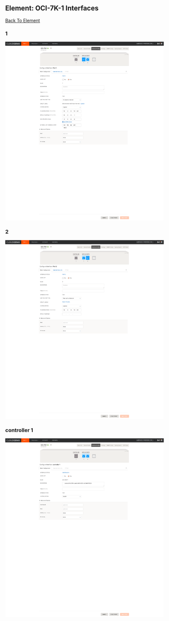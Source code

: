 ## Element: OCI-7K-1 Interfaces
[Back To Element](../README.md)

### 1
<img alt="1" src="1.png?raw=1" width="1110">
                
### 2
<img alt="1" src="2.png?raw=1" width="1110">
                
### controller 1
<img alt="1" src="controller 1.png?raw=1" width="1110">
                
